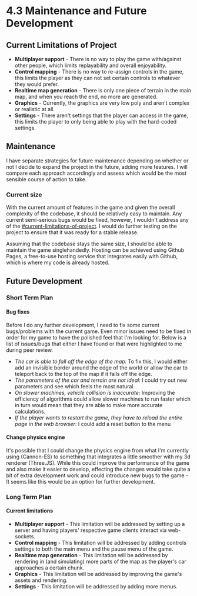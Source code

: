 # 4.3 Maintenance and Future Development

## Current Limitations of Project

* **Multiplayer support** - There is no way to play the game with/against other people, which limits replayability and overall enjoyability.
* **Control mapping** - There is no way to re-assign controls in the game, this limits the player as they can not set certain controls to whatever they would prefer.
* **Realtime map generation** - There is only one piece of terrain in the main map, and when you reach the end, no more are generated.
* **Graphics** - Currently, the graphics are very low poly and aren't complex or realistic at all.
* **Settings** - There aren't settings that the player can access in the game, this limits the player to only being able to play with the hard-coded settings.

## Maintenance

I have separate strategies for future maintenance depending on whether or not I decide to expand the project in the future, adding more features. I will compare each approach accordingly and assess which would be the most sensible course of action to take.

### Current size

With the current amount of features in the game and given the overall complexity of the codebase, it should be relatively easy to maintain. Any current semi-serious bugs would be fixed, however, I wouldn't address any of the [#current-limitations-of-project](4.3-maintenance-and-future-development.md#current-limitations-of-project "mention"). I would do further testing on the project to ensure that it was ready for a stable release.

Assuming that the codebase stays the same size, I should be able to maintain the game singlehandedly. Hosting can be achieved using Github Pages, a free-to-use hosting service that integrates easily with Github, which is where my code is already hosted.

## Future Development

### Short Term Plan

#### Bug fixes

Before I do any further development, I need to fix some current bugs/problems with the current game. Even minor issues need to be fixed in order for my game to have the polished feel that I'm looking for. Below is a list of issues/bugs that either I have found or that were highlighted to me during peer review.

* _The car is able to fall off the edge of the map:_ To fix this, I would either add an invisible border around the edge of the world or allow the car to teleport back to the top of the map if it falls off the edge.
* _The parameters of the car and terrain are not ideal:_ I could try out new parameters and see which feels the most natural.
* _On slower machines, vehicle collision is inaccurate:_ Improving the efficiency of algorithms could allow slower machines to run faster which in turn would mean that they are able to make more accurate calculations.
* _If the player wants to restart the game, they have to reload the entire page in the web browser:_ I could add a reset button to the menu

#### Change physics engine

It's possible that I could change the physics engine from what I'm currently using (Cannon-ES) to something that integrates a little smoother with my 3d renderer (Three.JS). While this could improve the performance of the game and also make it easier to develop, effecting the changes would take quite a bit of extra development work and could introduce new bugs to the game - It seems like this would be an option for further development.

### Long Term Plan

#### Current limitations

* **Multiplayer support** - This limitation will be addressed by setting up a server and having players' respective game clients interact via web-sockets.
* **Control mapping** - This limitation will be addressed by adding controls settings to both the main menu and the pause menu of the game.
* **Realtime map generation** - This limitation will be addressed by rendering in (and simulating) more parts of the map as the player's car approaches a certain chunk.
* **Graphics** - This limitation will be addressed by improving the game's assets and rendering.
* **Settings** - This limitation will be addressed by adding more menus.
